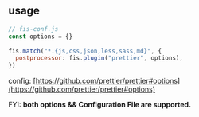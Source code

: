 <!-- markdownlint-disable MD002 MD041 -->

## usage

```js
// fis-conf.js
const options = {}

fis.match("*.{js,css,json,less,sass,md}", {
  postprocessor: fis.plugin("prettier", options),
})
```

config: [https://github.com/prettier/prettier#options](https://github.com/prettier/prettier#options)

FYI: **both options && Configuration File are supported.**
